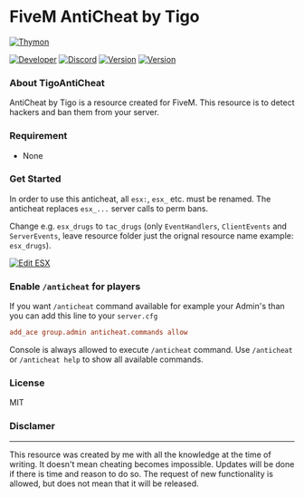 # FiveM AntiCheat by Tigo

[![Thymon](https://i.imgur.com/3EquTNl.jpg)](https://www.tigodev.com)

[![Developer](https://img.shields.io/badge/Developer-TigoDevelopment-darkgreen)](https://github.com/TigoDevelopment)
[![Discord](https://img.shields.io/badge/Discord-Tigo%239999-purple)](https://github.com/TigoDevelopment/FiveM-AntiCheat)
[![Version](https://img.shields.io/badge/Version-0.0.1-darkgreen)](https://github.com/TigoDevelopment/FiveM-AntiCheat)
[![Version](https://img.shields.io/badge/License-MIT-darkgreen)](https://github.com/TigoDevelopment/FiveM-AntiCheat)

### About TigoAntiCheat

AntiCheat by Tigo is a resource created for FiveM. This resource is to detect hackers and ban them from your server.

### Requirement
- None

### Get Started
In order to use this anticheat, all `esx:`, `esx_` etc. must be renamed.
The anticheat replaces `esx_...` server calls to perm bans.

Change e.g. `esx_drugs` to `tac_drugs` (only `EventHandlers`, `ClientEvents` and `ServerEvents`, leave resource folder just the orignal resource name example: `esx_drugs`).

[![Edit ESX](https://i.imgur.com/JwMIDdN.png)](https://i.imgur.com/JwMIDdN.png)

### Enable `/anticheat` for players
If you want `/anticheat` command available for example your Admin's than you can add this line to your `server.cfg`
```cfg
add_ace group.admin anticheat.commands allow
```
Console is always allowed to execute `/anticheat` command.
Use `/anticheat` or `/anticheat help` to show all available commands.

### 

### License
MIT

### Disclamer
---
This resource was created by me with all the knowledge at the time of writing. It doesn't mean cheating becomes impossible. Updates will be done if there is time and reason to do so. The request of new functionality is allowed, but does not mean that it will be released.